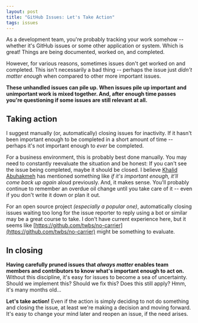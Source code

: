 ```yaml
---
layout: post
title: "GitHub Issues: Let's Take Action"
tags: issues
---
```


As a development team, you're probably tracking your work somehow -- whether it's GitHub issues or some other application or system. Which is great! Things are being documented, worked on, and completed.

However, for various reasons, sometimes issues don't get worked on and completed. This isn't necessarily a bad thing -- perhaps the issue just *didn't matter enough* when compared to other more important issues.

**These unhandled issues can pile up. When issues pile up important and unimportant work is mixed together. And, after enough time passes you're questioning if some issues are still relevant at all.**

## Taking action

I suggest manually (or, automatically) closing issues for inactivity. If it hasn't been important enough to be completed in a short amount of time -- perhaps it's not important enough to *ever* be completed.

For a business environment, this is probably best done manually. You may need to constantly reevaluate the situation and be honest: If you can't see the issue being completed, maybe it should be closed. I believe [Khalid Abuhakmeh](http://www.khalidabuhakmeh.com/) has mentioned something like *if it's important enough, it'll come back up again* aloud previously. And, it makes sense. You'll probably continue to remember an overdue oil change until you take care of it -- even if you don't write it down or plan it out.

For an open source project *(especially a popular one)*, automatically closing issues waiting too long for the issue reporter to reply using a bot or similar may be a great course to take. I don't have current experience here, but it seems like [https://github.com/twbs/no-carrier](https://github.com/twbs/no-carrier) might be something to evaluate.

## In closing

**Having carefully pruned issues that *always matter* enables team members and contributors to know what's important enough to act on.** Without this discipline, it's easy for issues to become a sea of uncertainty. Should we implement this? Should we fix this? Does this still apply? Hmm, it's many months old...

**Let's take action!** Even if the action is simply deciding to not do something and closing the issue, at least we're making a decision and moving forward. It's easy to change your mind later and reopen an issue, if the need arises.
